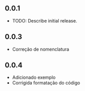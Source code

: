## 0.0.1

* TODO: Describe initial release.

## 0.0.3

* Correção de nomenclatura

## 0.0.4

* Adicionado exemplo
* Corrigida formatação do código